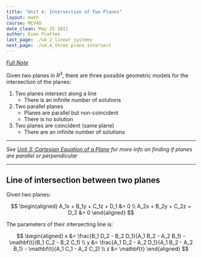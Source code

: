 ```yaml
---
title: "Unit 4: Intersection of Two Planes"
layout: math
course: MCV4U
date_clean: May 25 2021
author: Evan Pratten
last_page: ./u4_2_linear_systems
next_page: ./u4_4_three_plane_intersect
---
```


*[Full Note]({{site.baseurl}}/static/pdf/mcv4u/4.3%20The%20Intersection%20of%20Two%20Planes%20(9.3)%20FILL%20(2).pdf)*

Given two planes in $R^3$, there are three possible geometric models for the intersection of the planes:

 1. Two planes intersect along a line
    - There is an infinite number of solutions
 2. Two parallel planes
    - Planes are parallel but non-coincident
    - There is no solution
 3. Two planes are coincident (same plane)
    - There are an infinite number of solutions

---

*See [Unit 3: Cartesian Equation of a Plane](./u3_4_cart_eq_plane) for more info on finding if planes are parallel or perpendicular*

---


## Line of intersection between two planes

Given two planes:

$$
\begin{aligned}
   A_1x + B_1y + C_1z + D_1 &= 0 \\
   A_2x + B_2y + C_2z + D_2 &= 0
\end{aligned}
$$

The parameters of their intersecting line is:

$$
\begin{aligned}
   x &= \frac{B_1 D_2 - B_2 D_1}{A_1 B_2 - A_2 B_1} - \mathbf{t}(B_1 C_2 - B_2 C_1) \\
   y &= \frac{A_1 D_2 - A_2 D_1}{A_1 B_2 - A_2 B_1} - \mathbf{t}(A_1 C_1 - A_2 C_2) \\
   z &= \mathbf{t}
\end{aligned}
$$